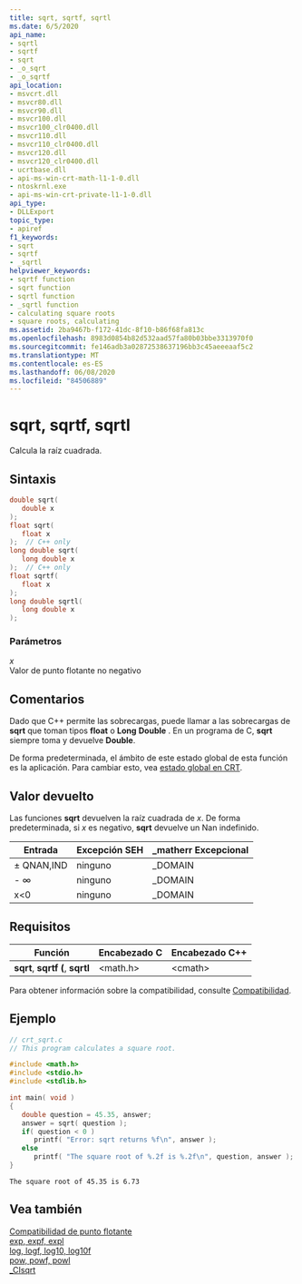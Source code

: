 ```yaml
---
title: sqrt, sqrtf, sqrtl
ms.date: 6/5/2020
api_name:
- sqrtl
- sqrtf
- sqrt
- _o_sqrt
- _o_sqrtf
api_location:
- msvcrt.dll
- msvcr80.dll
- msvcr90.dll
- msvcr100.dll
- msvcr100_clr0400.dll
- msvcr110.dll
- msvcr110_clr0400.dll
- msvcr120.dll
- msvcr120_clr0400.dll
- ucrtbase.dll
- api-ms-win-crt-math-l1-1-0.dll
- ntoskrnl.exe
- api-ms-win-crt-private-l1-1-0.dll
api_type:
- DLLExport
topic_type:
- apiref
f1_keywords:
- sqrt
- sqrtf
- _sqrtl
helpviewer_keywords:
- sqrtf function
- sqrt function
- sqrtl function
- _sqrtl function
- calculating square roots
- square roots, calculating
ms.assetid: 2ba9467b-f172-41dc-8f10-b86f68fa813c
ms.openlocfilehash: 8983d0854b82d532aad57fa80b03bbe3313970f0
ms.sourcegitcommit: fe146adb3a02872538637196bb3c45aeeeaaf5c2
ms.translationtype: MT
ms.contentlocale: es-ES
ms.lasthandoff: 06/08/2020
ms.locfileid: "84506889"
---
```

# <a name="sqrt-sqrtf-sqrtl"></a>sqrt, sqrtf, sqrtl

Calcula la raíz cuadrada.

## <a name="syntax"></a>Sintaxis

```C
double sqrt(
   double x
);
float sqrt(
   float x
);  // C++ only
long double sqrt(
   long double x
);  // C++ only
float sqrtf(
   float x
);
long double sqrtl(
   long double x
);
```

### <a name="parameters"></a>Parámetros

*x*<br/>
Valor de punto flotante no negativo

## <a name="remarks"></a>Comentarios

Dado que C++ permite las sobrecargas, puede llamar a las sobrecargas de **sqrt** que toman tipos **float** o **Long** **Double** . En un programa de C, **sqrt** siempre toma y devuelve **Double**.

De forma predeterminada, el ámbito de este estado global de esta función es la aplicación. Para cambiar esto, vea [estado global en CRT](../global-state.md).

## <a name="return-value"></a>Valor devuelto

Las funciones **sqrt** devuelven la raíz cuadrada de *x*. De forma predeterminada, si *x* es negativo, **sqrt** devuelve un Nan indefinido.

|Entrada|Excepción SEH|**_matherr** Excepcional|
|-----------|-------------------|--------------------------|
|± QNAN,IND|ninguno|_DOMAIN|
|- ∞|ninguno|_DOMAIN|
|x<0|ninguno|_DOMAIN|

## <a name="requirements"></a>Requisitos

|Función|Encabezado C|Encabezado C++|
|--------------|--------------|------------------|
|**sqrt**, **sqrtf (**, **sqrtl**|\<math.h>|\<cmath>|

Para obtener información sobre la compatibilidad, consulte [Compatibilidad](../../c-runtime-library/compatibility.md).

## <a name="example"></a>Ejemplo

```C
// crt_sqrt.c
// This program calculates a square root.

#include <math.h>
#include <stdio.h>
#include <stdlib.h>

int main( void )
{
   double question = 45.35, answer;
   answer = sqrt( question );
   if( question < 0 )
      printf( "Error: sqrt returns %f\n", answer );
   else
      printf( "The square root of %.2f is %.2f\n", question, answer );
}
```

```Output
The square root of 45.35 is 6.73
```

## <a name="see-also"></a>Vea también

[Compatibilidad de punto flotante](../../c-runtime-library/floating-point-support.md)<br/>
[exp, expf, expl](exp-expf.md)<br/>
[log, logf, log10, log10f](log-logf-log10-log10f.md)<br/>
[pow, powf, powl](pow-powf-powl.md)<br/>
[_CIsqrt](../../c-runtime-library/cisqrt.md)<br/>
